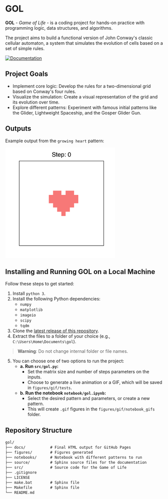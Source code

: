 # GOL
**GOL** - _Game of Life_ - is a coding project for hands-on practice with programming logic, data structures, and algorithms. 

The project aims to build a functional version of John Conway's classic cellular automaton, a system that simulates the evolution of cells based on a set of simple rules.

[![Documentation](https://img.shields.io/badge/docs-read%20the%20documentation-brightgreen)](https://carolinafaccin.github.io/gol/)

## Project Goals
- Implement core logic: Develop the rules for a two-dimensional grid based on Conway's four rules.
- Visualize the simulation: Create a visual representation of the grid and its evolution over time.
- Explore different patterns: Experiment with famous initial patterns like the Glider, Lightweight Spaceship, and the Gosper Glider Gun.

## Outputs

Example output from the `growing heart` pattern:

<img src="https://raw.githubusercontent.com/carolinafaccin/gol/main/figures/gif/growingheart_intro1.gif?raw=true" alt="Animated GIF of a growing heart pattern" width="350">

## Installing and Running GOL on a Local Machine

Follow these steps to get started:

1) Install `python 3`.
2) Install the following Python dependencies:
   * `numpy`
   * `matplotlib`
   * `imageio`
   * `scipy`
   * `tqdm`
3) Clone the [latest release of this repository](https://github.com/carolinafaccin/gol.git).
4) Extract the files to a folder of your choice (e.g., `C:\Users\Home\Documents\gol`).
> **Warning**: Do not change internal folder or file names.
5) You can choose one of two options to run the project:
   * **a. Run `src/gol.py`:**
     * Set the matrix size and number of steps parameters on the inputs.
     * Choose to generate a live animation or a GIF, which will be saved in `figures/gif/tests`.
   * **b. Run the notebook `notebook/gol.ipynb`:**
     * Select the desired pattern and parameters, or create a new pattern.
     * This will create `.gif` figures in the `figures/gif/notebook_gifs` folder.

## Repository Structure
```
gol/
├── docs/           # Final HTML output for GitHub Pages
├── figures/        # Figures generated
├── notebooks/      # Notebook with different patterns to run
├── source/         # Sphinx source files for the documentation
├── src/            # Source code for the Game of Life
├── .gitignore
├── LICENSE
├── make.bat        # Sphinx file
├── Makefile        # Sphinx file
└── README.md
```
